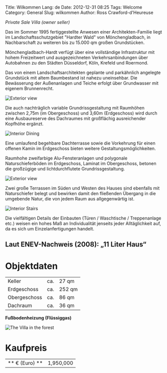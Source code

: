 Title: Wilkommen
Lang: de
Date: 2012-12-31 08:25
Tags: Welcome
Category: General
Slug: wilkommen
Author: Ross Crawford-d'Heureuse

_Private Sale Villa (owner seller)_

Das im Sommer 1995 fertiggestellte Anwesen einer Architekten-Familie liegt im Landschaftsschutzgebiet "Hardter Wald" von Mönchengladbach, in Nachbarschaft zu weiteren bis zu 15.000 qm großen Grundstücken.

Mönchengladbach-Hardt verfügt über eine vollständige Infrastruktur mit hohem Freizeitwert und ausgezeichneten Verkehrsanbindungen über Autobahnen zu den Städten Düsseldorf, Köln, Krefeld und Roermond.

Das von einem Landschaftsarchitekten geplante und parkähnlich angelegte Grundstück mit altem Baumbestand ist nahezu uneinsehbar. Die Bewässerung der Außenanlagen und Teiche erfolgt über Grundwasser mit eigenem Brunnenrecht.

![Exterior view](/static/images/garden-3.jpg "View from Entrance")

Die auch nachträglich variable Grundrissgestaltung mit Raumhöhen zwischen 2,75m (im Obergeschoss) und 3,60m (Erdgeschoss) wird durch eine Ausbaureserve des Dachraumes mit großflächig ausreichender Kopfhöhe ergänzt.

![Interior Dining](/static/images/interior-dining.jpg "View from Dining Room")

Eine umlaufend begehbare Dachterrasse sowie die Vorkehrung für einen offenen Kamin im Erdgeschoss bieten weitere Gestaltungsmöglichkeiten.

Raumhohe zweifarbige Alu-Fensteranlagen und polygonale Naturschieferböden im Erdgeschoss, Laminat im Obergeschoss, betonen die großzügige und lichtdurchflutete Grundrissgestaltung.

![Exterior view](/static/images/teich-1.jpg "View from First Floor")

Zwei große Terrassen im Süden und Westen des Hauses sind ebenfalls mit Naturschiefer belegt und bewirken damit den fließenden Übergang in die umgebende Natur, die von jedem Raum aus allgegenwärtig ist.

![Interior Stairs](/static/images/interior-stair.jpg "Interior Stairs")

Die vielfältigen Details der Einbauten (Türen / Waschtische / Treppenanlage etc.) weisen ein hohes Maß an Individualität jenseits jeder Alltäglichkeit auf, da es sich um Einzelanfertigungen handelt.

## Laut ENEV-Nachweis (2008): „11 Liter Haus“ ##
 

# Objektdaten #

<table>
<tr><td>Keller</td><td> ca.</td><td>27 qm</td></tr>
<tr><td>Erdgeschoss</td><td>ca.</td><td>252 qm</td></tr>
<tr><td>Obergeschoss</td><td>ca.</td><td>86 qm</td></tr>
<tr><td>Dachraum</td><td>ca.</td><td>36 qm</td></tr>
</table>

**Fußbodenheizung (Flüssiggas)**


![The Villa in the forest](/static/images/welcome.jpg "The Villa in the forest")

# Kaufpreis #

<table>
<tr>
<td>** € (Euro) **</td><td>1,950,000</td>
</tr>
</table>


<link rel="stylesheet" type="text/css" href="/static/js/Elastislide/css/elastislide.css" />
<style>
ul#gallery{
	width:100%;
	margin:0px;
}
</style>

<script type="text/javascript" src="/static/js/Elastislide/js/jquerypp.custom.js"></script>
<script type="text/javascript" src="/static/js/Elastislide/js/jquery.elastislide.js"></script>

<script type="text/javascript">
$(document).ready(function(){

	var gallery = $('<ul/>', {
		id: 'gallery',
		class: 'elastislide-list'
	});

	$('article').prepend(gallery)

	$.each($('img'), function(i,e){
		$(e).width(580).height(400)
		var a = $('<a>', {
			href: e.src,
			html: $('<img/>', {
				src: e.src
			})
		});

		$('#gallery').append($('<li></li>',{
			html: a
		}))
	});

	$('#gallery').elastislide( {
		minItems : 5,
		onClick: function(el, position, event) {
			event.preventDefault();
			var src = $(el.find('img')).attr('src');
			var image = $('[src="'+src+'"]');
			console.log(image)
			$.scrollTo(image)
		}
	});

});
</script>
